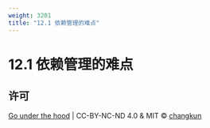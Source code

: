 ```yaml
---
weight: 3201
title: "12.1 依赖管理的难点"
---
```


# 12.1 依赖管理的难点

## 许可

[Go under the hood](https://github.com/changkun/go-under-the-hood) | CC-BY-NC-ND 4.0 & MIT &copy; [changkun](https://changkun.de)
